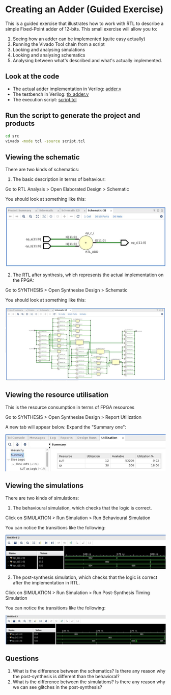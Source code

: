 # Creating an Adder (Guided Exercise)

This is a guided exercise that illustrates how to work with RTL to describe a simple Fixed-Point adder of 12-bits. This small exercise will allow you to:

1. Seeing how an adder can be implemented (quite easy actually)
2. Running the Vivado Tool chain from a script
3. Looking and analysing simulations
4. Looking and analysing schematics
5. Analysing between what's described and what's actually implemented.

## Look at the code

* The actual adder implementation in Verilog: [adder.v](./src/adder.v)
* The testbench in Verilog: [tb_adder.v](./src/tb_adder.v)
* The execution script: [script.tcl](./src/script.tcl)

## Run the script to generate the project and products

```bash
cd src
vivado -mode tcl -source script.tcl 
```

## Viewing the schematic

There are two kinds of schematics:

1. The basic description in terms of behaviour:

Go to RTL Analysis > Open Elaborated Design > Schematic

You should look at something like this:

![pre-synthesis schematic](misc/pre-synthesis-schematic.PNG)

2. The RTL after synthesis, which represents the actual implementation on the FPGA:

Go to SYNTHESIS > Open Synthesise Design > Schematic

You should look at something like this:

![post-synthesis schematic](misc/post-synthesis-schematic.PNG)

## Viewing the resource utilisation

This is the resource consumption in terms of FPGA resources

Go to SYNTHESIS > Open Synthesise Design > Report Utilization

A new tab will appear below. Expand the "Summary one":

![utilisation](misc/utilisation.PNG)

## Viewing the simulations

There are two kinds of simulations:

1. The behavioural simulation, which checks that the logic is correct.

Click on SIMULATION > Run Simulation > Run Behavioural Simulation

You can notice the transitions like the following:

![behavioural sim](misc/behavioural-sim.PNG)

2. The post-synthesis simulation, which checks that the logic is correct after the implementation in RTL.

Click on SIMULATION > Run Simulation > Run Post-Synthesis Timing Simulation

You can notice the transitions like the following:

![behavioural sim](misc/post-synthesis-sim.PNG)

## Questions

1. What is the difference between the schematics? Is there any reason why the post-synthesis is different than the behavioral?
2. What is the difference between the simulations? Is there any reason why we can see glitches in the post-synthesis? 
